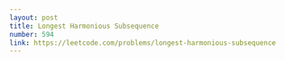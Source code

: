 ```yaml
---
layout: post
title: Longest Harmonious Subsequence
number: 594
link: https://leetcode.com/problems/longest-harmonious-subsequence
---
```

